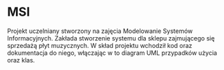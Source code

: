 # MSI
Projekt uczelniany stworzony na zajęcia Modelowanie Systemów Informacyjnych. Zakłada stworzenie systemu dla sklepu zajmującego się sprzedażą płyt muzycznych. W skład projektu wchodził kod oraz dokumentacja do niego, włączając w to diagram UML przypadków użycia oraz klas.
